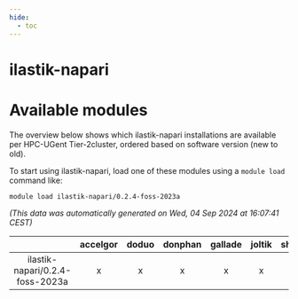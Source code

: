 ```yaml
---
hide:
  - toc
---
```


ilastik-napari
==============

# Available modules


The overview below shows which ilastik-napari installations are available per HPC-UGent Tier-2cluster, ordered based on software version (new to old).

To start using ilastik-napari, load one of these modules using a `module load` command like:

```shell
module load ilastik-napari/0.2.4-foss-2023a
```

*(This data was automatically generated on Wed, 04 Sep 2024 at 16:07:41 CEST)*  

| |accelgor|doduo|donphan|gallade|joltik|shinx|skitty|
| :---: | :---: | :---: | :---: | :---: | :---: | :---: | :---: |
|ilastik-napari/0.2.4-foss-2023a|x|x|x|x|x|x|x|
